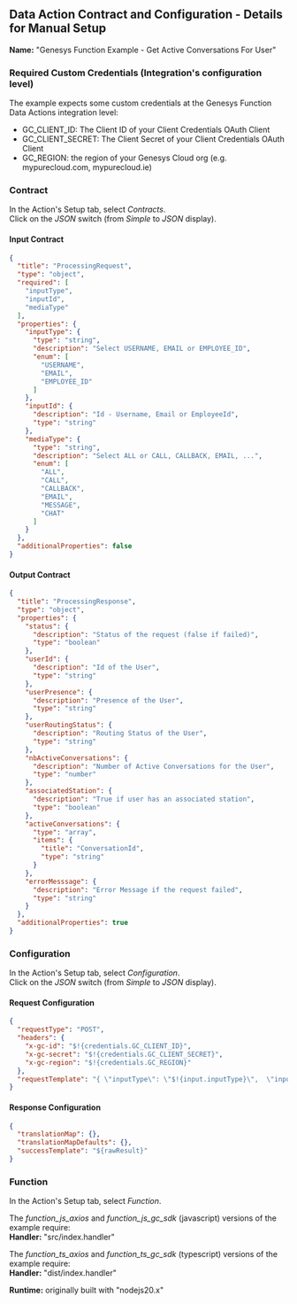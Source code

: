 ## Data Action Contract and Configuration - Details for Manual Setup

**Name:** "Genesys Function Example - Get Active Conversations For User"

### Required Custom Credentials (Integration's configuration level)

The example expects some custom credentials at the Genesys Function Data Actions integration level:
* GC_CLIENT_ID: The Client ID of your Client Credentials OAuth Client
* GC_CLIENT_SECRET: The Client Secret of your Client Credentials OAuth Client
* GC_REGION: the region of your Genesys Cloud org (e.g. mypurecloud.com, mypurecloud.ie)

### Contract

In the Action's Setup tab, select *Contracts*.  
Click on the *JSON* switch (from *Simple* to *JSON* display).

#### Input Contract

```json
{
  "title": "ProcessingRequest",
  "type": "object",
  "required": [
    "inputType",
    "inputId",
    "mediaType"
  ],
  "properties": {
    "inputType": {
      "type": "string",
      "description": "Select USERNAME, EMAIL or EMPLOYEE_ID",
      "enum": [
        "USERNAME",
        "EMAIL",
        "EMPLOYEE_ID"
      ]
    },
    "inputId": {
      "description": "Id - Username, Email or EmployeeId",
      "type": "string"
    },
    "mediaType": {
      "type": "string",
      "description": "Select ALL or CALL, CALLBACK, EMAIL, ...",
      "enum": [
        "ALL",
        "CALL",
        "CALLBACK",
        "EMAIL",
        "MESSAGE",
        "CHAT"
      ]
    }
  },
  "additionalProperties": false
}
```

#### Output Contract

```json
{
  "title": "ProcessingResponse",
  "type": "object",
  "properties": {
    "status": {
      "description": "Status of the request (false if failed)",
      "type": "boolean"
    },
    "userId": {
      "description": "Id of the User",
      "type": "string"
    },
    "userPresence": {
      "description": "Presence of the User",
      "type": "string"
    },
    "userRoutingStatus": {
      "description": "Routing Status of the User",
      "type": "string"
    },
    "nbActiveConversations": {
      "description": "Number of Active Conversations for the User",
      "type": "number"
    },
    "associatedStation": {
      "description": "True if user has an associated station",
      "type": "boolean"
    },
    "activeConversations": {
      "type": "array",
      "items": {
        "title": "ConversationId",
        "type": "string"
      }
    },
    "errorMesssage": {
      "description": "Error Message if the request failed",
      "type": "string"
    }
  },
  "additionalProperties": true
}
```

### Configuration

In the Action's Setup tab, select *Configuration*.  
Click on the *JSON* switch (from *Simple* to *JSON* display).

#### Request Configuration

```json
{
  "requestType": "POST",
  "headers": {
    "x-gc-id": "$!{credentials.GC_CLIENT_ID}",
    "x-gc-secret": "$!{credentials.GC_CLIENT_SECRET}",
    "x-gc-region": "$!{credentials.GC_REGION}"
  },
  "requestTemplate": "{ \"inputType\": \"$!{input.inputType}\",  \"inputId\": \"$!{input.inputId}\",  \"conversationId\": \"$!{input.conversationId}\",  \"mediaType\": \"$!{input.mediaType}\" }"
}
```

#### Response Configuration

```json
{
  "translationMap": {},
  "translationMapDefaults": {},
  "successTemplate": "${rawResult}"
}
```

### Function

In the Action's Setup tab, select *Function*.

The *function_js_axios* and *function_js_gc_sdk* (javascript) versions of the example require:  
**Handler:** "src/index.handler"

The *function_ts_axios* and *function_ts_gc_sdk* (typescript) versions of the example require:  
**Handler:** "dist/index.handler"

**Runtime:** originally built with "nodejs20.x"
